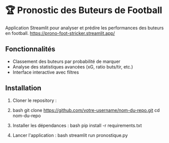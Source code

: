 # 🏆 Pronostic des Buteurs de Football

Application Streamlit pour analyser et prédire les performances des buteurs en football.
https://prono-foot-stricker.streamlit.app/

## Fonctionnalités

- Classement des buteurs par probabilité de marquer
- Analyse des statistiques avancées (xG, ratio buts/tir, etc.)
- Interface interactive avec filtres

## Installation

1. Cloner le repository :
2. bash
git clone https://github.com/votre-username/nom-du-repo.git
cd nom-du-repo

3. Installer les dépendances :
bash
pip install -r requirements.txt

4. Lancer l'application :
bash
streamlit run pronostique.py
